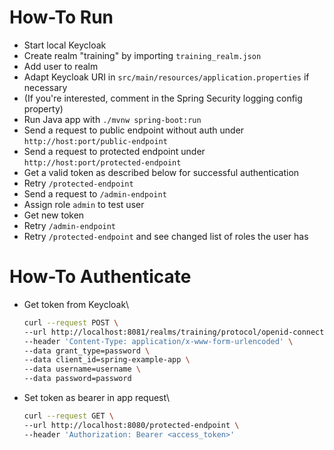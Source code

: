 # How-To Run
- Start local Keycloak
- Create realm "training" by importing `training_realm.json`
- Add user to realm
- Adapt Keycloak URI in `src/main/resources/application.properties` if necessary
- (If you're interested, comment in the Spring Security logging config property) 
- Run Java app with `./mvnw spring-boot:run`
- Send a request to public endpoint without auth under `http://host:port/public-endpoint`
- Send a request to protected endpoint under `http://host:port/protected-endpoint`
- Get a valid token as described below for successful authentication
- Retry `/protected-endpoint`
- Send a request to `/admin-endpoint`
- Assign role `admin` to test user
- Get new token
- Retry `/admin-endpoint`
- Retry `/protected-endpoint` and see changed list of roles the user has

# How-To Authenticate
- Get token from Keycloak\
    ```sh
    curl --request POST \
    --url http://localhost:8081/realms/training/protocol/openid-connect/token \
    --header 'Content-Type: application/x-www-form-urlencoded' \
    --data grant_type=password \
    --data client_id=spring-example-app \
    --data username=username \
    --data password=password
    ```
- Set token as bearer in app request\
    ```sh
    curl --request GET \
    --url http://localhost:8080/protected-endpoint \
    --header 'Authorization: Bearer <access_token>'
    ```